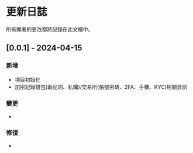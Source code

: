 # 更新日誌

所有顯著的更改都將記錄在此文檔中。

## [0.0.1] - 2024-04-15
### 新增
- 項目初始化
- 加密記錄錢包(助記詞、私鑰)/交易所(帳號密碼、2FA、手機、KYC)相關資訊
### 變更
- 
### 修復
- 

